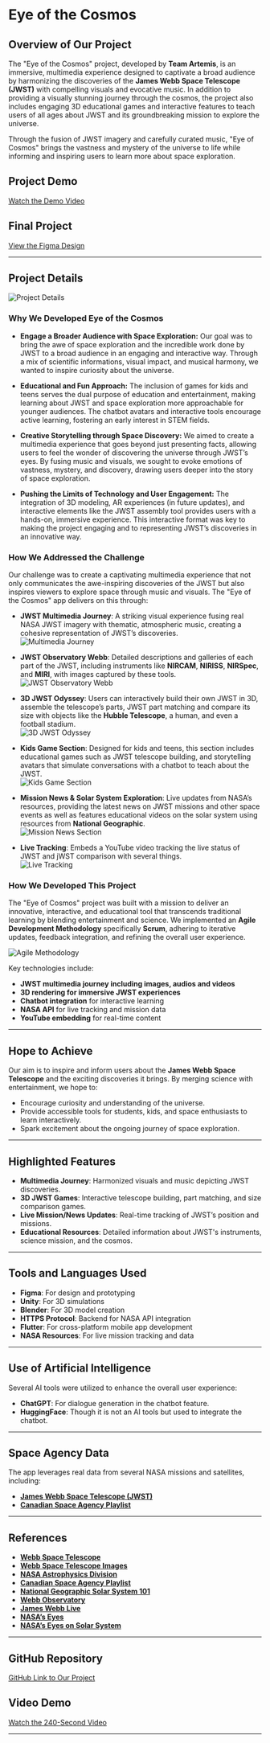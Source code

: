 # Eye of the Cosmos

## Overview of Our Project

The "Eye of the Cosmos" project, developed by **Team Artemis**, is an immersive, multimedia experience designed to captivate a broad audience by harmonizing the discoveries of the **James Webb Space Telescope (JWST)** with compelling visuals and evocative music. In addition to providing a visually stunning journey through the cosmos, the project also includes engaging 3D educational games and interactive features to teach users of all ages about JWST and its groundbreaking mission to explore the universe.

Through the fusion of JWST imagery and carefully curated music, "Eye of Cosmos" brings the vastness and mystery of the universe to life while informing and inspiring users to learn more about space exploration.

## Project Demo
[Watch the Demo Video](https://drive.google.com/file/d/11WBlYiL4OcP6Cj9_SwFRH4HUm94W3rqR/view)

## Final Project
[View the Figma Design](https://www.figma.com/design/zlzt6VWXqtMSGrsUJv3i35/Eye_of_Cosmos_NSAC_2024?node-id=0-1&t=L8BpcSrMxieeEG1B-1)

---

## Project Details

<img src="/assets/mockup/Group 115.png" alt="Project Details">

### Why We Developed Eye of the Cosmos

- **Engage a Broader Audience with Space Exploration:**
Our goal was to bring the awe of space exploration and the incredible work done by JWST to a broad audience in an engaging and interactive way. Through a mix of scientific informations, visual impact, and musical harmony, we wanted to inspire curiosity about the universe.

- **Educational and Fun Approach:**
The inclusion of games for kids and teens serves the dual purpose of education and entertainment, making learning about JWST and space exploration more approachable for younger audiences. The chatbot avatars and interactive tools encourage active learning, fostering an early interest in STEM fields.

- **Creative Storytelling through Space Discovery:**
We aimed to create a multimedia experience that goes beyond just presenting facts, allowing users to feel the wonder of discovering the universe through JWST’s eyes. By fusing music and visuals, we sought to evoke emotions of vastness, mystery, and discovery, drawing users deeper into the story of space exploration.

- **Pushing the Limits of Technology and User Engagement:**
The integration of 3D modeling, AR experiences (in future updates), and interactive elements like the JWST assembly tool provides users with a hands-on, immersive experience. This interactive format was key to making the project engaging and to representing JWST’s discoveries in an innovative way.

### **How We Addressed the Challenge**

Our challenge was to create a captivating multimedia experience that not only communicates the awe-inspiring discoveries of the JWST but also inspires viewers to explore space through music and visuals. The "Eye of the Cosmos" app delivers on this through:

- **JWST Multimedia Journey**: A striking visual experience fusing real NASA JWST imagery with thematic, atmospheric music, creating a cohesive representation of JWST’s discoveries.  
  <img src="/assets/mockup/1.jpg" alt="Multimedia Journey">

- **JWST Observatory Webb**: Detailed descriptions and galleries of each part of the JWST, including instruments like **NIRCAM**, **NIRISS**, **NIRSpec**, and **MIRI**, with images captured by these tools.  
  <img src="/assets/mockup/3.jpg" alt="JWST Observatory Webb">

- **3D JWST Odyssey**: Users can interactively build their own JWST in 3D, assemble the telescope’s parts, JWST part matching and compare its size with objects like the **Hubble Telescope**, a human, and even a football stadium.  
  <img src="/assets/mockup/2.jpg" alt="3D JWST Odyssey">

- **Kids Game Section**: Designed for kids and teens, this section includes educational games such as JWST telescope building, and storytelling avatars that simulate conversations with a chatbot to teach about the JWST.  
  <img src="/assets/mockup/6.jpg" alt="Kids Game Section">

- **Mission News & Solar System Exploration**: Live updates from NASA’s resources, providing the latest news on JWST missions and other space events as well as features educational videos on the solar system using resources from **National Geographic**.  
  <img src="/assets/mockup/5.jpg" alt="Mission News Section">

- **Live Tracking**: Embeds a YouTube video tracking the live status of JWST and jWST comparison with several things.  
  <img src="/assets/mockup/4.jpg" alt="Live Tracking">

### **How We Developed This Project**

The "Eye of Cosmos" project was built with a mission to deliver an innovative, interactive, and educational tool that transcends traditional learning by blending entertainment and science. We implemented an **Agile Development Methodology** specifically **Scrum**, adhering to iterative updates, feedback integration, and refining the overall user experience.

<img src="/assets/mockup/agile.png" alt="Agile Methodology">

Key technologies include:
- **JWST multimedia journey including images, audios and videos**
- **3D rendering for immersive JWST experiences**
- **Chatbot integration** for interactive learning
- **NASA API** for live tracking and mission data
- **YouTube embedding** for real-time content

---

## Hope to Achieve

Our aim is to inspire and inform users about the **James Webb Space Telescope** and the exciting discoveries it brings. By merging science with entertainment, we hope to:

- Encourage curiosity and understanding of the universe.
- Provide accessible tools for students, kids, and space enthusiasts to learn interactively.
- Spark excitement about the ongoing journey of space exploration.

---

## Highlighted Features

- **Multimedia Journey**: Harmonized visuals and music depicting JWST discoveries.
- **3D JWST Games**: Interactive telescope building, part matching, and size comparison games.
- **Live Mission/News Updates**: Real-time tracking of JWST’s position and missions.
- **Educational Resources**: Detailed information about JWST's instruments, science mission, and the cosmos.

---

## Tools and Languages Used

- **Figma**: For design and prototyping
- **Unity**: For 3D simulations
- **Blender**: For 3D model creation
- **HTTPS Protocol**: Backend for NASA API integration
- **Flutter**: For cross-platform mobile app development
- **NASA Resources**: For live mission tracking and data

---

## Use of Artificial Intelligence

Several AI tools were utilized to enhance the overall user experience:
- **ChatGPT**: For dialogue generation in the chatbot feature.
- **HuggingFace**: Though it is not an AI tools but used to integrate the chatbot.

---

## Space Agency Data

The app leverages real data from several NASA missions and satellites, including:
- **[James Webb Space Telescope (JWST)](https://webb.nasa.gov/)**
- **[Canadian Space Agency Playlist](https://www.asc-csa.gc.ca/eng/multimedia/moon-playlists.asp)**

---

## References

- **[Webb Space Telescope](https://webbtelescope.org/home)**
- **[Webb Space Telescope Images](https://www.asc-csa.gc.ca/eng/multimedia/moon-playlists.asp)**
- **[NASA Astrophysics Division](https://science.nasa.gov/astrophysics/)**
- **[Canadian Space Agency Playlist](https://www.asc-csa.gc.ca/eng/multimedia/moon-playlists.asp)**
- **[National Geographic Solar System 101](https://www.youtube.com/playlist?list=PLivjPDlt6ApTHMisqbFv2SmJ7x0333mFz)**
- **[Webb Observatory](https://science.nasa.gov/mission/webb/spacecraftoverview/)**
- **[James Webb Live](https://www.youtube.com/live/GN_j_kVsbpI)**
- **[NASA’s Eyes](https://science.nasa.gov/eyes/)**
- **[NASA’s Eyes on Solar System](https://eyes.nasa.gov/apps/solar-system/)**

---

## GitHub Repository
[GitHub Link to Our Project](https://github.com/ma5bah/EyesOfCosmos.git)

## Video Demo
[Watch the 240-Second Video](https://drive.google.com/file/d/11WBlYiL4OcP6Cj9_SwFRH4HUm94W3rqR/view)

---
